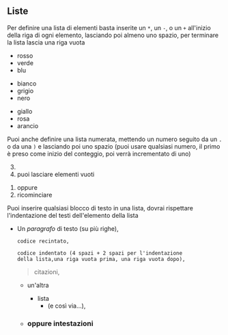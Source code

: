 Liste
-----

Per definire una lista di elementi basta inserite un `*`, un `-`, o un `+` all'inizio della riga di ogni elemento, lasciando poi almeno uno spazio, per terminare la lista lascia una riga vuota

* rosso
* verde
* blu

- bianco
- grigio
- nero
+ giallo
+ rosa
+ arancio

Puoi anche definire una lista numerata, mettendo un numero seguito da un `.` o da una `)` e lasciando poi uno spazio (puoi usare qualsiasi numero, il primo è preso come inizio del conteggio, poi verrà incrementato di uno)

3.
2. puoi lasciare elementi vuoti
1) oppure
1) ricominciare

Puoi inserire qualsiasi blocco di testo in una lista, dovrai rispettare l'indentazione del testi dell'elemento della lista

- Un *paragrafo* di testo
  (su più righe),
  
  ```
  codice recintato,
  ```
   
      codice indentato (4 spazi + 2 spazi per l'indentazione
      della lista,una riga vuota prima, una riga vuota dopo),

  > citazioni,
   
  - un'altra 
    * lista
      + (e così via...),
      
  - ### oppure intestazioni